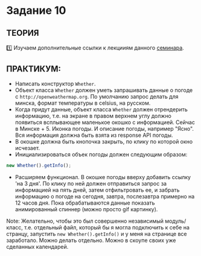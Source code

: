 # Задание 10
## ТЕОРИЯ

:one: Изучаем дополнительные ссылки к лекцииям данного [семинара](https://github.com/LisKorzun/learning-js__from-scratch-to-expert/blob/master/seminar_10/README.md).

## ПРАКТИКУМ:

* Написать конструктор `Whether`.
* Объект класса `Whether` должен уметь запрашивать данные о погоде с `http://openweathermap.org`. По умолчанию запрос делать для минска, формат температуры в celsius, на русском.
* Когда придут данные, объект класса `Whether` должен отрендерить информацию, т.е. на экране в правом верхнем углу должно появиться всплывающее маленькое окошко с информацией. Сейчас в Минске + 5. Иконка погоды. И описание погоды, например "Ясно". Вся информация должна быть взята из response API погоды.
* В окошке должна быть кнопочка закрыть, по клику по которой окно исчезает.
* Инициализироваться объек погоды должен следующим образом:
```javascript
new Whether().getInfo();
```

* Расширяем функционал. В окошке погоды вверху добавить ссылку 'на 3 дня'. По клику по ней должен отправиться запрос за информацией на пять дней, затем отфильтровать ее, и забрать информацию о погоде на сегодня, завтра, послезавтра примерно на 12 часов дня. Пока обрабатываются данные показать анимированный спиннер (можно просто gif картинку).

Note:
Желательно, чтобы это был совершенно независимый модуль/класс, т.е. отдельный файл, который бы я могла подключить к себе на странцу, запустить `new Whether().getInfo()` и у меня на странице все заработало.
Можно делать отдельно. Можно в скоупе своих уже сделанных календарей.
